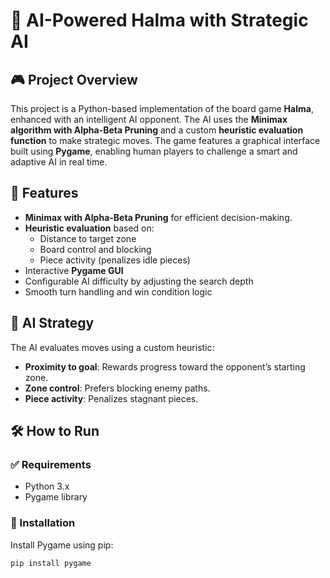 # 🧠 AI-Powered Halma with Strategic AI

## 🎮 Project Overview
This project is a Python-based implementation of the board game **Halma**, enhanced with an intelligent AI opponent. The AI uses the **Minimax algorithm with Alpha-Beta Pruning** and a custom **heuristic evaluation function** to make strategic moves. The game features a graphical interface built using **Pygame**, enabling human players to challenge a smart and adaptive AI in real time.

## 🚀 Features
- **Minimax with Alpha-Beta Pruning** for efficient decision-making.
- **Heuristic evaluation** based on:
  - Distance to target zone
  - Board control and blocking
  - Piece activity (penalizes idle pieces)
- Interactive **Pygame GUI**
- Configurable AI difficulty by adjusting the search depth
- Smooth turn handling and win condition logic

## 🧠 AI Strategy
The AI evaluates moves using a custom heuristic:
- **Proximity to goal**: Rewards progress toward the opponent’s starting zone.
- **Zone control**: Prefers blocking enemy paths.
- **Piece activity**: Penalizes stagnant pieces.

## 🛠 How to Run

### ✅ Requirements
- Python 3.x
- Pygame library

### 🔧 Installation
Install Pygame using pip:

```bash
pip install pygame
